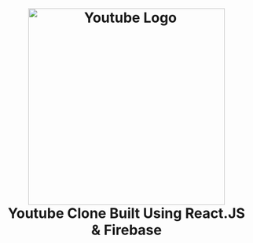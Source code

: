 <h1 align="center">
  <img title="Youtube" src="https://upload.wikimedia.org/wikipedia/commons/thumb/b/b8/YouTube_Logo_2017.svg/220px-YouTube_Logo_2017.svg.png" alt="Youtube Logo" width="400" />
  <br>
  Youtube Clone Built Using React.JS & Firebase
</h1>
